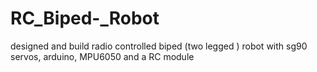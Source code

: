 # RC_Biped-_Robot
designed and build radio controlled biped (two legged ) robot with sg90 servos, arduino, MPU6050 and a RC module
